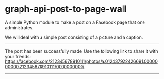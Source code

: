 # graph-api-post-to-page-wall
A simple Python module to make a post on a Facebook page that one administrates.

We will deal with a simple post consisting of a picture and a caption.

******************

The post has been successfully made. Use the following link to share it with your friends: https://facebook.com/212345678910111/photos/a.012437922426691.0000000000.212345678910111/0000000000/

******************
